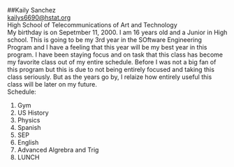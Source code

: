 ##Kaily Sanchez  
kailys6690@hstat.org  
High School of Telecommunications of Art and Technology  
My birthday is on Sepetmber 11, 2000. I am 16 years old and a Junior in High school. This is going to be my 3rd year in the SOftware Engineering Program and I have a feeling that this year will be my best year in this program. I have been staying focus and on task that this class has become my favorite class out of my entire schedule. Before I was not a big fan of this program but this is due to not being entirely focused and taking this class seriously. But  as the years go by, I relaize how entirely useful this class will be later on my future.   
Schedule:  
1. Gym
2. US History
3. Physics
4. Spanish
5. SEP
6. English
7. Advanced Algrebra and Trig
8. LUNCH
